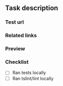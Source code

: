 ## Task description
<No description>

### Test url
<No test url>

### Related links
<No links>

### Preview
<No Preview>

### Checklist
- [ ] Ran tests locally
- [ ] Ran tslint/lint locally
